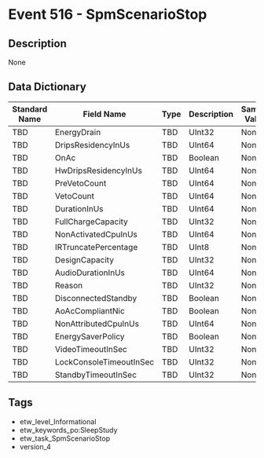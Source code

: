 # Event 516 - SpmScenarioStop

## Description
None

## Data Dictionary
|Standard Name|Field Name|Type|Description|Sample Value|
|---|---|---|---|---|
|TBD|EnergyDrain|TBD|UInt32|None|None|
|TBD|DripsResidencyInUs|TBD|UInt64|None|None|
|TBD|OnAc|TBD|Boolean|None|None|
|TBD|HwDripsResidencyInUs|TBD|UInt64|None|None|
|TBD|PreVetoCount|TBD|UInt64|None|None|
|TBD|VetoCount|TBD|UInt64|None|None|
|TBD|DurationInUs|TBD|UInt64|None|None|
|TBD|FullChargeCapacity|TBD|UInt32|None|None|
|TBD|NonActivatedCpuInUs|TBD|UInt64|None|None|
|TBD|IRTruncatePercentage|TBD|UInt8|None|None|
|TBD|DesignCapacity|TBD|UInt32|None|None|
|TBD|AudioDurationInUs|TBD|UInt64|None|None|
|TBD|Reason|TBD|UInt32|None|None|
|TBD|DisconnectedStandby|TBD|Boolean|None|None|
|TBD|AoAcCompliantNic|TBD|Boolean|None|None|
|TBD|NonAttributedCpuInUs|TBD|UInt64|None|None|
|TBD|EnergySaverPolicy|TBD|Boolean|None|None|
|TBD|VideoTimeoutInSec|TBD|UInt32|None|None|
|TBD|LockConsoleTimeoutInSec|TBD|UInt32|None|None|
|TBD|StandbyTimeoutInSec|TBD|UInt32|None|None|

## Tags
* etw_level_Informational
* etw_keywords_po:SleepStudy
* etw_task_SpmScenarioStop
* version_4